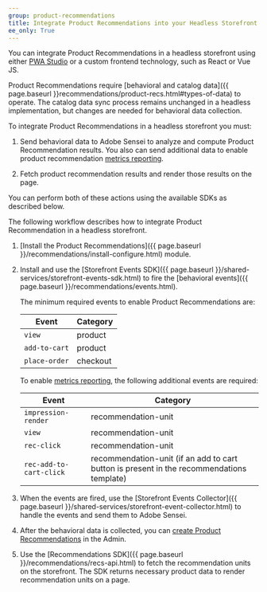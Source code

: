 ```yaml
---
group: product-recommendations
title: Integrate Product Recommendations into your Headless Storefront
ee_only: True
---
```


You can integrate Product Recommendations in a headless storefront using either [PWA Studio](https://magento.github.io/pwa-studio/) or a custom frontend technology, such as React or Vue JS.

Product Recommendations require [behavioral and catalog data]({{ page.baseurl }}recommendations/product-recs.html#types-of-data) to operate. The catalog data sync process remains unchanged in a headless implementation, but changes are needed for behavioral data collection.

To integrate Product Recommendations in a headless storefront you must:

1. Send behavioral data to Adobe Sensei to analyze and compute Product Recommendation results. You also can send additional data to enable product recommendation [metrics reporting](https://docs.magento.com/user-guide/marketing/recommendation-metrics.html).

1. Fetch product recommendation results and render those results on the page.

You can perform both of these actions using the available SDKs as described below.

The following workflow describes how to integrate Product Recommendation in a headless storefront.

1. [Install the Product Recommendations]({{ page.baseurl }}/recommendations/install-configure.html) module.

1. Install and use the [Storefront Events SDK]({{ page.baseurl }}/shared-services/storefront-events-sdk.html) to fire the [behavioral events]({{ page.baseurl }}/recommendations/events.html).

    The minimum required events to enable Product Recommendations are:

    Event | Category
    --- | ---
    `view` | product
    `add-to-cart` | product
    `place-order` | checkout

    To enable [metrics reporting](https://docs.magento.com/user-guide/marketing/recommendation-metrics.html), the following additional events are required:

    Event | Category
    --- | ---
    `impression-render` | recommendation-unit
    `view` | recommendation-unit
    `rec-click` | recommendation-unit
    `rec-add-to-cart-click` | recommendation-unit (if an add to cart button is present in the recommendations template)

1. When the events are fired, use the [Storefront Events Collector]({{ page.baseurl }}/shared-services/storefront-event-collector.html) to handle the events and send them to Adobe Sensei.

1. After the behavioral data is collected, you can [create Product Recommendations](https://docs.magento.com/user-guide/marketing/create-new-rec.html) in the Admin.

1. Use the [Recommendations SDK]({{ page.baseurl }}/recommendations/recs-api.html) to fetch the recommendation units on the storefront. The SDK returns necessary product data to render recommendation units on a page.
